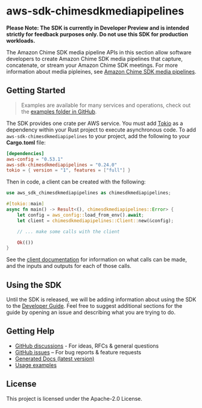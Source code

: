 # aws-sdk-chimesdkmediapipelines

**Please Note: The SDK is currently in Developer Preview and is intended strictly for
feedback purposes only. Do not use this SDK for production workloads.**

The Amazon Chime SDK media pipeline APIs in this section allow software developers to create Amazon Chime SDK media pipelines that capture, concatenate, or stream your Amazon Chime SDK meetings. For more information about media pipleines, see [Amazon Chime SDK media pipelines](http://amazonaws.com/chime/latest/APIReference/API_Operations_Amazon_Chime_SDK_Media_Pipelines.html).

## Getting Started

> Examples are available for many services and operations, check out the
> [examples folder in GitHub](https://github.com/awslabs/aws-sdk-rust/tree/main/examples).

The SDK provides one crate per AWS service. You must add [Tokio](https://crates.io/crates/tokio)
as a dependency within your Rust project to execute asynchronous code. To add `aws-sdk-chimesdkmediapipelines` to
your project, add the following to your **Cargo.toml** file:

```toml
[dependencies]
aws-config = "0.53.1"
aws-sdk-chimesdkmediapipelines = "0.24.0"
tokio = { version = "1", features = ["full"] }
```

Then in code, a client can be created with the following:

```rust
use aws_sdk_chimesdkmediapipelines as chimesdkmediapipelines;

#[tokio::main]
async fn main() -> Result<(), chimesdkmediapipelines::Error> {
    let config = aws_config::load_from_env().await;
    let client = chimesdkmediapipelines::Client::new(&config);

    // ... make some calls with the client

    Ok(())
}
```

See the [client documentation](https://docs.rs/aws-sdk-chimesdkmediapipelines/latest/aws_sdk_chimesdkmediapipelines/client/struct.Client.html)
for information on what calls can be made, and the inputs and outputs for each of those calls.

## Using the SDK

Until the SDK is released, we will be adding information about using the SDK to the
[Developer Guide](https://docs.aws.amazon.com/sdk-for-rust/latest/dg/welcome.html). Feel free to suggest
additional sections for the guide by opening an issue and describing what you are trying to do.

## Getting Help

* [GitHub discussions](https://github.com/awslabs/aws-sdk-rust/discussions) - For ideas, RFCs & general questions
* [GitHub issues](https://github.com/awslabs/aws-sdk-rust/issues/new/choose) – For bug reports & feature requests
* [Generated Docs (latest version)](https://awslabs.github.io/aws-sdk-rust/)
* [Usage examples](https://github.com/awslabs/aws-sdk-rust/tree/main/examples)

## License

This project is licensed under the Apache-2.0 License.

